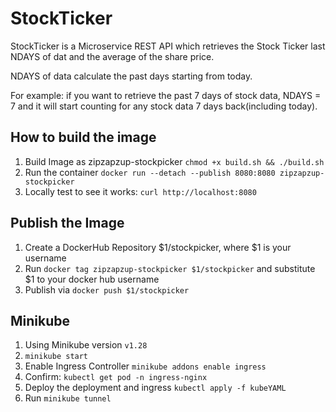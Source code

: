# StockTicker

StockTicker is a Microservice REST API which retrieves the Stock Ticker last NDAYS of dat and the average of the share price. 

NDAYS of data calculate the past days starting from today. 

For example: if you want to retrieve the past 7 days of stock data, NDAYS = 7 and it will start counting for any stock data 7 days back(including today).

## How to build the image

1. Build Image as zipzapzup-stockpicker `chmod +x build.sh && ./build.sh`
2. Run the container `docker run --detach --publish 8080:8080 zipzapzup-stockpicker`
3. Locally test to see it works: `curl http://localhost:8080`

## Publish the Image
1. Create a DockerHub Repository $1/stockpicker, where $1 is your username
2. Run `docker tag zipzapzup-stockpicker $1/stockpicker` and substitute $1 to your docker hub username
2. Publish via `docker push $1/stockpicker`

## Minikube

1. Using Minikube version `v1.28`
2. `minikube start`
3. Enable Ingress Controller `minikube addons enable ingress`
4. Confirm: `kubectl get pod -n ingress-nginx`
5. Deploy the deployment and ingress `kubectl apply -f kubeYAML`
6. Run `minikube tunnel`